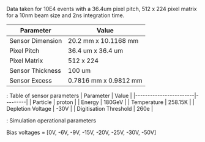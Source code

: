 Data taken for 10E4 events with a 36.4um pixel pitch, 512 x 224 pixel matrix for a 10nm beam size and 2ns integration time.


| Parameter        | Value                     |
|------------------|---------------------------|
| Sensor Dimension | 20.2 mm x 10.1168 mm      |
| Pixel Pitch      | 36.4 um x 36.4 um         |
| Pixel Matrix     | 512 x 224                 |
| Sensor Thickness | 100 um                    |
| Sensor Excess    | 0.7816 mm x 0.9812 mm     |


: Table of sensor parameters
| Parameter              | Value   |
|------------------------|---------|
| Particle               | proton  |
| Energy                 | 180GeV  |
| Temperature            | 258.15K |
| Depletion Voltage      | -30V    |
| Digitisation Threshold | 260e    |

: Simulation operational parameters

Bias voltages = [0V, -6V, -9V, -15V, -20V, -25V, -30V, -50V]
